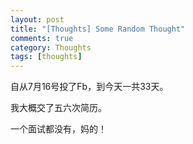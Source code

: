 ```yaml
---
layout: post
title: "[Thoughts] Some Random Thought"
comments: true
category: Thoughts
tags: [thoughts]
---
```


自从7月16号投了Fb，到今天一共33天。

我大概交了五六次简历。

一个面试都没有，妈的！ 